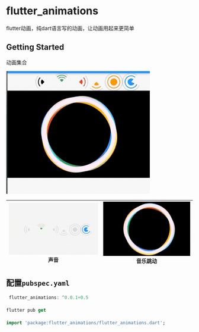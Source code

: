 # flutter_animations

flutter动画，纯dart语言写的动画，让动画用起来更简单

## Getting Started

动画集合

![](img/flutter_animations.gif)

|![](img/sound.gif) <br/> 声音| ![](img/spin.gif) <br/>音乐跳动|
|:-:|:-:|


## 配置`pubspec.yaml`

```dart
 flutter_animations: ^0.0.1+0.5
 
flutter pub get 

import 'package:flutter_animations/flutter_animations.dart';

```



